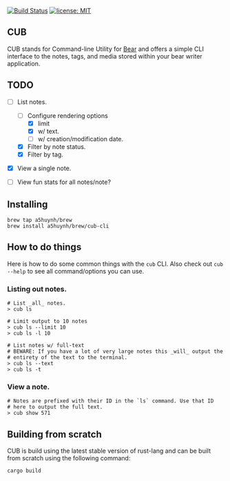 [![Build Status](https://travis-ci.org/a5huynh/cub-cli.svg?branch=master)](https://travis-ci.org/a5huynh/cub-cli) [![license: MIT](https://img.shields.io/badge/License-MIT-yellow.svg)](https://opensource.org/licenses/MIT)

## CUB

CUB stands for Command-line Utility for [Bear][bear-app] and offers a simple CLI interface
to the notes, tags, and media stored within your bear writer application.

[bear-app]: https://bear-writer.com

## TODO
- [ ] List notes.
    - [ ] Configure rendering options
      - [x] limit
      - [x] w/ text.
      - [ ] w/ creation/modification date.
    - [x] Filter by note status.
    - [x] Filter by tag.
- [x] View a single note.
- [ ] View fun stats for all notes/note?


## Installing
    brew tap a5huynh/brew
    brew install a5huynh/brew/cub-cli


## How to do things

Here is how to do some common things with the `cub` CLI. Also check out
`cub --help` to see all command/options you can use.

### Listing out notes.

    # List _all_ notes.
    > cub ls

    # Limit output to 10 notes
    > cub ls --limit 10
    > cub ls -l 10

    # List notes w/ full-text
    # BEWARE: If you have a lot of very large notes this _will_ output the
    # entirety of the text to the terminal.
    > cub ls --text
    > cub ls -t

### View a note.

    # Notes are prefixed with their ID in the `ls` command. Use that ID
    # here to output the full text.
    > cub show 571


## Building from scratch

CUB is build using the latest stable version of rust-lang and can be built
from scratch using the following command:

    cargo build
